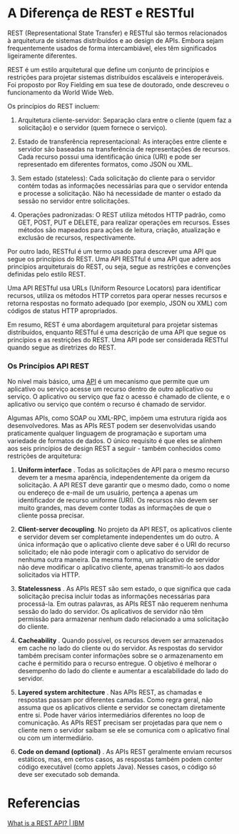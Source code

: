 # A Diferença de REST e RESTful

REST (Representational State Transfer) e RESTful são termos relacionados à arquitetura de sistemas distribuídos e ao design de APIs. Embora sejam frequentemente usados de forma intercambiável, eles têm significados ligeiramente diferentes.

REST é um estilo arquitetural que define um conjunto de princípios e restrições para projetar sistemas distribuídos escaláveis e interoperáveis. Foi proposto por Roy Fielding em sua tese de doutorado, onde descreveu o funcionamento da World Wide Web.

Os princípios do REST incluem:

1. Arquitetura cliente-servidor: Separação clara entre o cliente (quem faz a solicitação) e o servidor (quem fornece o serviço).

2. Estado de transferência representacional: As interações entre cliente e servidor são baseadas na transferência de representações de recursos. Cada recurso possui uma identificação única (URI) e pode ser representado em diferentes formatos, como JSON ou XML.

3. Sem estado (stateless): Cada solicitação do cliente para o servidor contém todas as informações necessárias para que o servidor entenda e processe a solicitação. Não há necessidade de manter o estado da sessão no servidor entre solicitações.

4. Operações padronizadas: O REST utiliza métodos HTTP padrão, como GET, POST, PUT e DELETE, para realizar operações em recursos. Esses métodos são mapeados para ações de leitura, criação, atualização e exclusão de recursos, respectivamente.

Por outro lado, RESTful é um termo usado para descrever uma API que segue os princípios do REST. Uma API RESTful é uma API que adere aos princípios arquiteturais do REST, ou seja, segue as restrições e convenções definidas pelo estilo REST.

Uma API RESTful usa URLs (Uniform Resource Locators) para identificar recursos, utiliza os métodos HTTP corretos para operar nesses recursos e retorna respostas no formato adequado (por exemplo, JSON ou XML) com códigos de status HTTP apropriados.

Em resumo, REST é uma abordagem arquitetural para projetar sistemas distribuídos, enquanto RESTful é uma descrição de uma API que segue os princípios e as restrições do REST. Uma API pode ser considerada RESTful quando segue as diretrizes do REST.

### Os Princípios API REST

No nível mais básico, uma [API](https://www.ibm.com/topics/api "learn_api") é um mecanismo que permite que um aplicativo ou serviço acesse um recurso dentro de outro aplicativo ou serviço. O aplicativo ou serviço que faz o acesso é chamado de cliente, e o aplicativo ou serviço que contém o recurso é chamado de servidor.

Algumas APIs, como SOAP ou XML-RPC, impõem uma estrutura rígida aos desenvolvedores. Mas as APIs REST podem ser desenvolvidas usando praticamente qualquer linguagem de programação e suportam uma variedade de formatos de dados. O único requisito é que eles se alinhem aos seis princípios de design REST a seguir - também conhecidos como restrições de arquitetura:

1. **Uniform interface** . Todas as solicitações de API para o mesmo recurso devem ter a mesma aparência, independentemente da origem da solicitação. A API REST deve garantir que o mesmo dado, como o nome ou endereço de e-mail de um usuário, pertença a apenas um identificador de recurso uniforme (URI). Os recursos não devem ser muito grandes, mas devem conter todas as informações de que o cliente possa precisar.  

2. **Client-server decoupling**. No projeto da API REST, os aplicativos cliente e servidor devem ser completamente independentes um do outro. A única informação que o aplicativo cliente deve saber é o URI do recurso solicitado; ele não pode interagir com o aplicativo do servidor de nenhuma outra maneira. Da mesma forma, um aplicativo de servidor não deve modificar o aplicativo cliente, apenas transmiti-lo aos dados solicitados via HTTP.  

3. **Statelessness** . As APIs REST são sem estado, o que significa que cada solicitação precisa incluir todas as informações necessárias para processá-la. Em outras palavras, as APIs REST não requerem nenhuma sessão do lado do servidor. Os aplicativos de servidor não têm permissão para armazenar nenhum dado relacionado a uma solicitação do cliente.  

4. **Cacheability** . Quando possível, os recursos devem ser armazenados em cache no lado do cliente ou do servidor. As respostas do servidor também precisam conter informações sobre se o armazenamento em cache é permitido para o recurso entregue. O objetivo é melhorar o desempenho do lado do cliente e aumentar a escalabilidade do lado do servidor.  

5. **Layered system architecture** . Nas APIs REST, as chamadas e respostas passam por diferentes camadas. Como regra geral, não assuma que os aplicativos cliente e servidor se conectam diretamente entre si. Pode haver vários intermediários diferentes no loop de comunicação. As APIs REST precisam ser projetadas para que nem o cliente nem o servidor saibam se ele se comunica com o aplicativo final ou com um intermediário.  

6. **Code on demand (optional)** . As APIs REST geralmente enviam recursos estáticos, mas, em certos casos, as respostas também podem conter código executável (como applets Java). Nesses casos, o código só deve ser executado sob demanda.

# Referencias

[What is a REST API? | IBM](https://www.ibm.com/topics/rest-apis)


